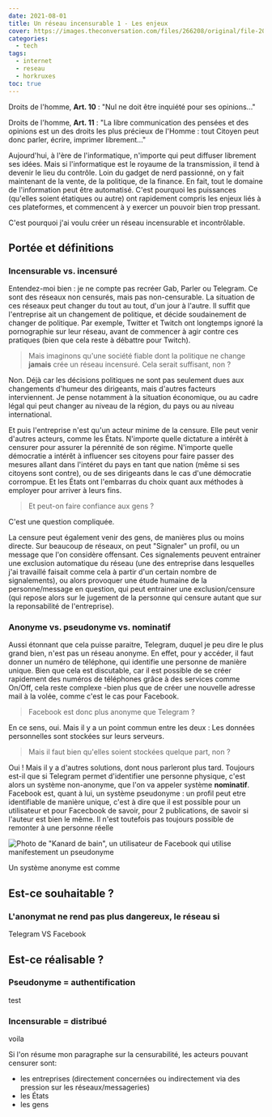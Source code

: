 ```yaml
---
date: 2021-08-01
title: Un réseau incensurable 1 - Les enjeux
cover: https://images.theconversation.com/files/266208/original/file-20190327-139380-1kpdgoi.jpg?ixlib=rb-1.1.0&rect=55%2C654%2C4519%2C2259&q=45&auto=format&w=1356&h=668&fit=crop
categories:
  - tech
tags:
  - internet
  - reseau
  - horkruxes
toc: true
---
```


Droits de l'homme, **Art. 10** : "Nul ne doit être inquiété pour ses opinions..."

Droits de l'homme, **Art. 11** : "La libre communication des pensées et des  opinions est un des droits les plus précieux de l'Homme : tout Citoyen  peut donc parler, écrire, imprimer librement..."

Aujourd'hui, à l'ère de l'informatique, n'importe qui peut diffuser librement ses idées. Mais si l'informatique est le royaume de la transmission, il tend à devenir le lieu du contrôle. Loin du gadget de nerd passionné, on y fait maintenant de la vente, de la politique, de la finance. En fait, tout le domaine de l'information peut être automatisé. C'est pourquoi les puissances (qu'elles soient étatiques ou autre) ont rapidement compris les enjeux liés à ces plateformes, et commencent à y exercer un pouvoir bien trop pressant.

C'est pourquoi j'ai voulu créer un réseau incensurable et incontrôlable.

## Portée et définitions

### Incensurable vs. incensuré

Entendez-moi bien : je ne compte pas recréer Gab, Parler ou Telegram. Ce sont des réseaux non censurés, mais pas non-censurable. La situation de ces réseaux peut changer du tout au tout, d'un jour à l'autre. Il suffit que l'entreprise ait un changement de politique, et décide soudainement de changer de politique. Par exemple, Twitter et Twitch ont longtemps ignoré la pornographie sur leur réseau, avant de commencer à agir contre ces pratiques (bien que cela reste à débattre pour Twitch). 

> Mais imaginons qu'une société fiable dont la politique ne change **jamais** crée un réseau incensuré. Cela serait suffisant, non ?

Non. Déjà car les décisions politiques ne sont pas seulement dues aux changements d'humeur des dirigeants, mais d'autres facteurs interviennent. Je pense notamment à la situation économique, ou au cadre légal qui peut changer au niveau de la région, du pays ou au niveau international.

Et puis l'entreprise n'est qu'un acteur minime de la censure. Elle peut venir d'autres acteurs, comme les États. N'importe quelle dictature a intérêt à censurer pour assurer la pérennité de son régime. N'importe quelle démocratie a intérêt à influencer ses citoyens pour faire passer des mesures allant dans l'intéret du pays en tant que nation (même si ses citoyens sont contre), ou de ses dirigeants dans le cas d'une démocratie corrompue. Et les États ont l'embarras du choix quant aux méthodes à employer pour arriver à leurs fins.

> Et peut-on faire confiance aux gens ?

C'est une question compliquée. 

La censure peut également venir des gens, de manières plus ou moins directe. Sur beaucoup de réseaux, on peut "Signaler" un profil, ou un message que l'on considère offensant. Ces signalements peuvent entrainer une exclusion automatique du réseau (une des entreprise dans lesquelles j'ai travaillé faisait comme cela à partir d'un certain nombre de signalements), ou alors provoquer une étude humaine de la personne/message en question, qui peut entrainer une exclusion/censure (qui repose alors sur le jugement de la personne qui censure autant que sur la reponsabilité de l'entreprise).



### Anonyme vs. pseudonyme vs. nominatif

Aussi étonnant que cela puisse paraitre, Telegram, duquel je peu dire le plus grand bien, n'est pas un réseau anonyme. En effet, pour y accéder, il faut donner un numéro de téléphone, qui identifie une personne de manière unique. Bien que cela est discutable, car il est possible de se créer rapidement des numéros de téléphones grâce à des services comme On/Off, cela reste complexe -bien plus que de créer une nouvelle adresse mail à la volée, comme c'est le cas pour Facebook.

> Facebook est donc plus anonyme que Telegram ?

En ce sens, oui. Mais il y a un point commun entre les deux : Les données personnelles sont stockées sur leurs serveurs. 

> Mais il faut bien qu'elles soient stockées quelque part, non ?

Oui ! Mais il y a d'autres solutions, dont nous parleront plus tard. Toujours est-il que si Telegram permet d'identifier une personne physique, c'est alors un système non-anonyme, que l'on va appeler système **nominatif**. Facebook est, quant à lui, un système pseudonyme : un profil peut etre identifiable de manière unique, c'est à dire que il est possible pour un utilisateur et pour Facecbook de savoir, pour 2 publications, de savoir si l'auteur est bien le même. Il n'est toutefois pas toujours possible de remonter à une personne réelle

![Photo de "Kanard de bain", un utilisateur de Facebook qui utilise manifestement un pseudonyme](/Users/ewen/dev/web/ewenquim.gitlab.io/static/images/10-kanard-pseudonyme.jpeg)

Un système anonyme est comme 



## Est-ce souhaitable ?

### L'anonymat ne rend pas plus dangereux, le réseau si

Telegram VS Facebook

## Est-ce réalisable ?

### Pseudonyme = authentification

test

### Incensurable = distribué

voila

Si l'on résume mon paragraphe sur la censurabilité, les acteurs pouvant censurer sont:

- les entreprises (directement concernées ou indirectement via des pression sur les réseaux/messageries)
- les États
- les gens
